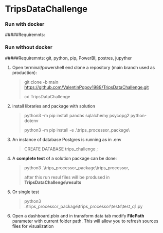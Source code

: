 # TripsDataChallenge

### Run with docker 

#####Requiremnts:




### Run without docker 

#####Requiremnts:
git, python, pip, PowerBI, postres, jupyther 

1) Open terminal/powershell end clone a repository (main branch used as production):
    > git clone -b main https://github.com/ValentinPopov1989/TripsDataChallenge.git
    > 
    > cd TripsDataChallenge
2) install libraries and package with solution
   >python3 -m pip install pandas sqlalchemy psycopg2 python-dotenv
   > 
   > python3 -m pip install -e .\trips_processor_package\
3) An instance of database Postgres is running as in .env 
   > CREATE DATABASE trips_challenge ; 
4) A **complete test** of a solution package can be done:
   > python3 .\trips_processor_package\trips_processor,
   > 
   > after this run resul files will be prodused in **TripsDataChallenge\results**
5) Or single test 
   >python3 .\trips_processor_package\trips_processor\tests\test_q1.py

6) Open a dashboard.pbix and  in transform data tab modify **FilePath** parameter with current folder path. This will allow you to refresh sources files for visualization
